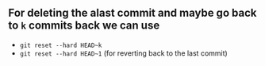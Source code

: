 ## For deleting the alast commit and maybe go back to `k` commits back we can use

- `git reset --hard HEAD~k`
- `git reset --hard HEAD~1` (for reverting back to the last commit)

